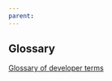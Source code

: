 ```yaml
---
parent: 
---
```

## Glossary

[Glossary of developer terms](https://digital.nhs.uk/developer/guides-and-documentation/glossary-of-developer-terms)